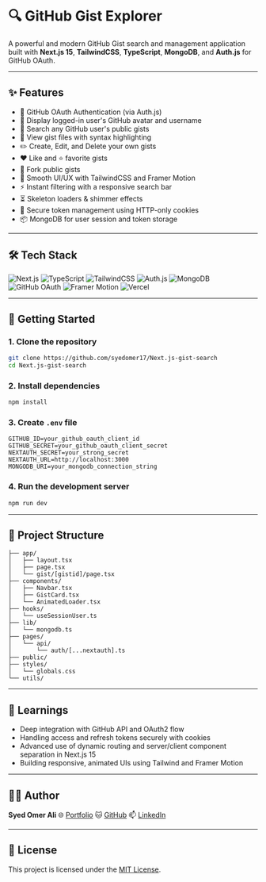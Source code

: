 # 🔍 GitHub Gist Explorer

A powerful and modern GitHub Gist search and management application built with **Next.js 15**, **TailwindCSS**, **TypeScript**, **MongoDB**, and **Auth.js** for GitHub OAuth.

---

## ✨ Features

- 🔐 GitHub OAuth Authentication (via Auth.js)
- 👤 Display logged-in user's GitHub avatar and username
- 🔎 Search any GitHub user's public gists
- 📁 View gist files with syntax highlighting
- ✏️ Create, Edit, and Delete your own gists
- ❤️ Like and ⭐ favorite gists
- 🔄 Fork public gists
- 🎨 Smooth UI/UX with TailwindCSS and Framer Motion
- ⚡ Instant filtering with a responsive search bar
- ⏳ Skeleton loaders & shimmer effects
- 🍪 Secure token management using HTTP-only cookies
- 📦 MongoDB for user session and token storage

---

## 🛠 Tech Stack

<p align="left">
  <img src="https://img.shields.io/badge/Next.js-000000?style=for-the-badge&logo=nextdotjs&logoColor=white" alt="Next.js" />
  <img src="https://img.shields.io/badge/TypeScript-3178C6?style=for-the-badge&logo=typescript&logoColor=white" alt="TypeScript" />
  <img src="https://img.shields.io/badge/TailwindCSS-06B6D4?style=for-the-badge&logo=tailwindcss&logoColor=white" alt="TailwindCSS" />
  <img src="https://img.shields.io/badge/Auth.js-0F172A?style=for-the-badge&logo=auth0&logoColor=white" alt="Auth.js" />
  <img src="https://img.shields.io/badge/MongoDB-47A248?style=for-the-badge&logo=mongodb&logoColor=white" alt="MongoDB" />
  <img src="https://img.shields.io/badge/GitHub%20OAuth-181717?style=for-the-badge&logo=github&logoColor=white" alt="GitHub OAuth" />
  <img src="https://img.shields.io/badge/Framer%20Motion-EF0184?style=for-the-badge&logo=framer&logoColor=white" alt="Framer Motion" />
  <img src="https://img.shields.io/badge/Vercel-000000?style=for-the-badge&logo=vercel&logoColor=white" alt="Vercel" />
</p>

---

## 🚀 Getting Started

### 1. Clone the repository

```bash
git clone https://github.com/syedomer17/Next.js-gist-search
cd Next.js-gist-search
````

### 2. Install dependencies

```bash
npm install
```

### 3. Create `.env` file

```env
GITHUB_ID=your_github_oauth_client_id
GITHUB_SECRET=your_github_oauth_client_secret
NEXTAUTH_SECRET=your_strong_secret
NEXTAUTH_URL=http://localhost:3000
MONGODB_URI=your_mongodb_connection_string
```

### 4. Run the development server

```bash
npm run dev
```

---

## 🧪 Project Structure

```
├── app/
│   ├── layout.tsx
│   ├── page.tsx
│   └── gist/[gistid]/page.tsx
├── components/
│   ├── Navbar.tsx
│   ├── GistCard.tsx
│   └── AnimatedLoader.tsx
├── hooks/
│   └── useSessionUser.ts
├── lib/
│   └── mongodb.ts
├── pages/
│   └── api/
│       └── auth/[...nextauth].ts
├── public/
├── styles/
│   └── globals.css
└── utils/
```

---

## 🧠 Learnings

* Deep integration with GitHub API and OAuth2 flow
* Handling access and refresh tokens securely with cookies
* Advanced use of dynamic routing and server/client component separation in Next.js 15
* Building responsive, animated UIs using Tailwind and Framer Motion

---

## 🧑‍💻 Author

**Syed Omer Ali**
🌐 [Portfolio](https://next-js-portfolio-gsb1-cs5pebze5-syedomer17s-projects.vercel.app/)
🐱 [GitHub](https://github.com/syedomer17)
📫 [LinkedIn](https://www.linkedin.com/in/syedomerali)

---

## 📝 License

This project is licensed under the [MIT License](./LICENSE).

